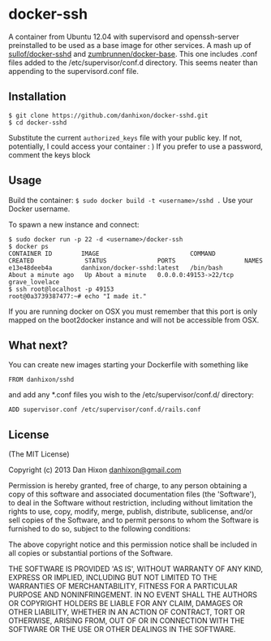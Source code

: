 # docker-ssh

A container from Ubuntu 12.04 with supervisord and openssh-server preinstalled to be used as a base image for other services. A mash up of [sullof/docker-sshd](https://github.com/sullof/docker-sshd) and [zumbrunnen/docker-base](https://github.com/zumbrunnen/docker-base). This one includes .conf files added to the /etc/supervisor/conf.d directory. This seems neater than appending to the supervisord.conf file.

## Installation

	$ git clone https://github.com/danhixon/docker-sshd.git
	$ cd docker-sshd

Substitute the current ```authorized_keys``` file with your public key. If not, potentially, I could access your container : )
If you prefer to use a password, comment the keys block 

## Usage

Build the container: ```$ sudo docker build -t <username>/sshd .```
Use your Docker username.

To spawn a new instance and connect:

	$ sudo docker run -p 22 -d <username>/docker-ssh
	$ docker ps
	CONTAINER ID        IMAGE                         COMMAND             CREATED              STATUS              PORTS                   NAMES
	e13e48deeb4a        danhixon/docker-sshd:latest   /bin/bash           About a minute ago   Up About a minute   0.0.0.0:49153->22/tcp   grave_lovelace   
	$ ssh root@localhost -p 49153
	root@0a3739387477:~# echo "I made it."

If you are running docker on OSX you must remember that this port is only mapped on the boot2docker instance and will not be accessible from OSX.

## What next?

You can create new images starting your Dockerfile with something like

	FROM danhixon/sshd

and add any *.conf files you wish to the /etc/supervisor/conf.d/ directory:

    ADD supervisor.conf /etc/supervisor/conf.d/rails.conf

## License 

(The MIT License)

Copyright (c) 2013 Dan Hixon <danhixon@gmail.com>

Permission is hereby granted, free of charge, to any person obtaining
a copy of this software and associated documentation files (the
'Software'), to deal in the Software without restriction, including
without limitation the rights to use, copy, modify, merge, publish,
distribute, sublicense, and/or sell copies of the Software, and to
permit persons to whom the Software is furnished to do so, subject to
the following conditions:

The above copyright notice and this permission notice shall be
included in all copies or substantial portions of the Software.

THE SOFTWARE IS PROVIDED 'AS IS', WITHOUT WARRANTY OF ANY KIND,
EXPRESS OR IMPLIED, INCLUDING BUT NOT LIMITED TO THE WARRANTIES OF
MERCHANTABILITY, FITNESS FOR A PARTICULAR PURPOSE AND NONINFRINGEMENT.
IN NO EVENT SHALL THE AUTHORS OR COPYRIGHT HOLDERS BE LIABLE FOR ANY
CLAIM, DAMAGES OR OTHER LIABILITY, WHETHER IN AN ACTION OF CONTRACT,
TORT OR OTHERWISE, ARISING FROM, OUT OF OR IN CONNECTION WITH THE
SOFTWARE OR THE USE OR OTHER DEALINGS IN THE SOFTWARE.

